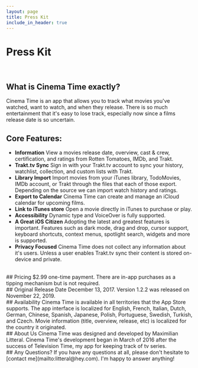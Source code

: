```yaml
---
layout: page
title: Press Kit
include_in_header: true
---
```


# Press Kit

<br>

## What is Cinema Time exactly?
Cinema Time is an app that allows you to track what movies you've watched, want to watch, and when they release. There is so much entertainment that it's easy to lose track, especially now since a films release date is so uncertain.
<br>
## Core Features:
- **Information** View a movies release date, overview, cast & crew, certification, and ratings from Rotten Tomatoes, IMDb, and Trakt.
- **Trakt.tv Sync** Sign in with your Trakt.tv account to sync your history, watchlist, collection, and custom lists with Trakt.
- **Library Import** Import movies from your iTunes library, TodoMovies, IMDb account, or Trakt through the files that each of those export. Depending on the source we can import watch history and ratings.
- **Export to Calendar** Cinema Time can create and manage an iCloud calendar for upcoming films.
- **Link to iTunes store** Open a movie directly in iTunes to purchase or play.
- **Accessibility** Dynamic type and VoiceOver is fully supported.
- **A Great iOS Citizen** Adopting the latest and greatest features is important. Features such as dark mode, drag and drop, cursor support, keyboard shortcuts, context menus, spotlight search, widgets and more is supported.
- **Privacy Focused** Cinema Time does not collect any information about it's users. Unless a user enables Trakt.tv sync their content is stored on-device and private.
<br>
## Pricing
$2.99 one-time payment. There are in-app purchases as a tipping mechanism but is not required.
<br>
## Original Release Date
December 13, 2017. Version 1.2.2 was released on November 22, 2019.
<br>
## Availability
Cinema Time is available in all territories that the App Store supports. The app interface is localized for English, French, Italian, Dutch, German, Chinese, Spanish, Japanese, Polish, Portuguese, Swedish, Turkish, and Czech. Movie information (title, overview, release, etc) is localized for the country it originated.
<br>
## About Us
Cinema Time was designed and developed by Maximilian Litteral. Cinema Time's development began in March of 2016 after the success of Television Time, my app for keeping track of tv series.
<br>
## Any Questions?
If you have any questions at all, please don't hesitate to [contact me](mailto:litteral@hey.com). I'm happy to answer anything!
